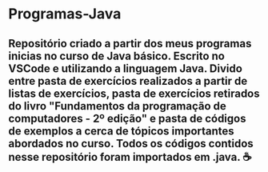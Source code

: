 # Programas-Java

## Repositório criado a partir dos meus programas inicias no curso de Java básico. Escrito no VSCode e utilizando a linguagem Java. Divido entre pasta de exercícios realizados a partir de listas de exercícios, pasta de exercícios retirados do livro "Fundamentos da programação de computadores - 2º edição" e pasta de códigos de exemplos a cerca de tópicos importantes abordados no curso. Todos os códigos contidos nesse repositório foram importados em .java. ☕

